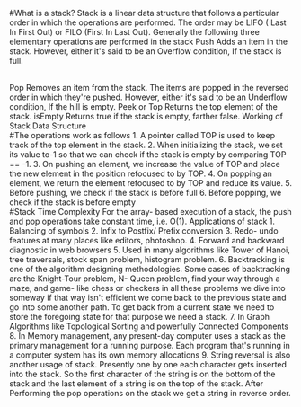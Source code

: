 #What is a stack?
Stack is a linear data structure that follows a particular order in which the operations are performed. The order may be LIFO ( Last In First Out) or FILO (First In Last Out). 
Generally the following three elementary operations are performed in the stack 
Push Adds an item in the stack. However, either it's said to be an Overflow condition, If the stack is full. 

<br>
Pop Removes an item from the stack. The items are popped in the reversed order in which they're pushed. However, either it's said to be an Underflow condition, If the hill is empty. 
Peek or Top Returns the top element of the stack. 
isEmpty Returns true if the stack is empty, farther false. 
Working of Stack Data Structure 
<br>
#The operations work as follows 
1.	A pointer called TOP is used to keep track of the top element in the stack. 
2.	When initializing the stack, we set its value to-1 so that we can check if the stack is empty by comparing TOP == -1. 
3.	On pushing an element, we increase the value of TOP and place the new element in the position refocused to by TOP. 
4.	On popping an element, we return the element refocused to by TOP and reduce its value. 
5.	Before pushing, we check if the stack is before full 
6.	Before popping, we check if the stack is before empty 
<br>
#Stack Time Complexity 
For the array- based execution of a stack, the push and pop operations take constant time, i.e. O(1).
Applications of stack 
1.	Balancing of symbols 
2.	Infix to Postfix/ Prefix conversion 
3.	Redo- undo features at many places like editors, photoshop. 
4.	Forward and backward diagnostic in web browsers 
5.	Used in many algorithms like Tower of Hanoi, tree traversals, stock span problem, histogram problem. 
6.	Backtracking is one of the algorithm designing methodologies. Some cases of backtracking are the Knight-Tour problem, N- Queen problem, find your way through a maze, and game- like chess or checkers in all these problems we dive into someway if that way isn't efficient we come back to the previous state and go into some another path. To get back from a current state we need to store the foregoing state for that purpose we need a stack. 
7.	In Graph Algorithms like Topological Sorting and powerfully Connected Components 
8.	In Memory management, any present-day computer uses a stack as the primary management for a running purpose. Each program that's running in a computer system has its own memory allocations 
9.	String reversal is also another usage of stack. Presently one by one each character gets inserted into the stack. So the first character of the string is on the bottom of the stack and the last element of a string is on the top of the stack. After Performing the pop operations on the stack we get a string in reverse order.  

